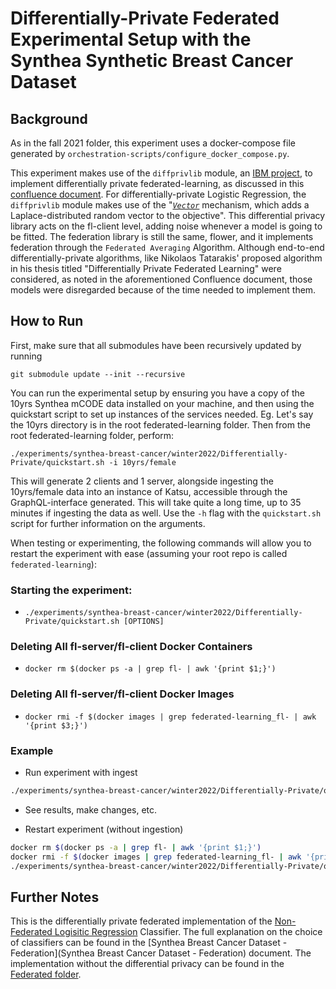 # Differentially-Private Federated Experimental Setup with the Synthea Synthetic Breast Cancer Dataset

## Background
As in the fall 2021 folder, this experiment uses a docker-compose file generated by `orchestration-scripts/configure_docker_compose.py`.

This experiment makes use of the `diffprivlib` module, an [IBM project](https://github.com/IBM/differential-privacy-library), to implement differentially private federated-learning, as discussed in this [confluence document](https://candig.atlassian.net/wiki/spaces/~606c79f3edc14f00768afea5/pages/634028033/Choice+of+Differential+Privacy+Algorithm). For differentially-private Logistic Regression, the `diffprivlib` module makes use of the "[*`Vector`*](https://github.com/IBM/differential-privacy-library/blob/main/diffprivlib/models/logistic_regression.py) mechanism, which adds a Laplace-distributed random vector to the objective". This differential privacy library acts on the fl-client level, adding noise whenever a model is going to be fitted. The federation library is still the same, flower, and it implements federation through the `Federated Averaging` Algorithm. Although end-to-end differentially-private algorithms, like Nikolaos Tatarakis' proposed algorithm in his thesis titled "Differentially Private Federated Learning" were considered, as noted in the aforementioned Confluence document, those models were disregarded because of the time needed to implement them.

## How to Run

First, make sure that all submodules have been recursively updated by running
```
git submodule update --init --recursive
```

You can run the experimental setup by ensuring you have a copy of the 10yrs Synthea mCODE data installed on your machine, and then using the quickstart script to set up instances of the services needed.
Eg. Let's say the 10yrs directory is in the root federated-learning folder. Then from the root federated-learning folder, perform:

```
./experiments/synthea-breast-cancer/winter2022/Differentially-Private/quickstart.sh -i 10yrs/female
```

This will generate 2 clients and 1 server, alongside ingesting the 10yrs/female data into an instance of Katsu, accessible through the GraphQL-interface generated. This will take quite a long time, up to 35 minutes if ingesting the data as well.
Use the `-h` flag with the `quickstart.sh` script for further information on the arguments. 

When testing or experimenting, the following commands will allow you to restart the experiment with ease (assuming your root repo is called `federated-learning`):

### Starting the experiment:
- `./experiments/synthea-breast-cancer/winter2022/Differentially-Private/quickstart.sh [OPTIONS]`

### Deleting All fl-server/fl-client Docker Containers
- `docker rm $(docker ps -a | grep fl- | awk '{print $1;}')`

### Deleting All fl-server/fl-client Docker Images
- `docker rmi -f $(docker images | grep federated-learning_fl- | awk '{print $3;}')`

### Example
- Run experiment with ingest
```bash
./experiments/synthea-breast-cancer/winter2022/Differentially-Private/quickstart.sh -i 10yrs/female -e ./experiments/synthea-breast-cancer/winter2022/Differentially-Private/experiment
```

- See results, make changes, etc.

- Restart experiment (without ingestion)
```bash
docker rm $(docker ps -a | grep fl- | awk '{print $1;}')
docker rmi -f $(docker images | grep federated-learning_fl- | awk '{print $3;}')
./experiments/synthea-breast-cancer/winter2022/Differentially-Private/quickstart.sh -e ./experiments/synthea-breast-cancer/winter2022/Differentially-Private/experiment
```
## Further Notes

This is the  differentially private federated implementation of the [Non-Federated Logisitic Regression](../Non-Federated/SyntheaClassifiers.ipynb) Classifier. The full explanation on the choice of classifiers can be found in the [Synthea Breast Cancer Dataset - Federation](Synthea Breast Cancer Dataset - Federation) document. The implementation without the differential privacy can be found in the [Federated folder](../Federated).
